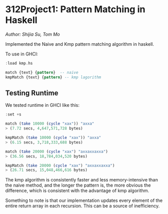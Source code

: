 # 312Project1: Pattern Matching in Haskell
*Author: Shijia Su, Tom Mo*

Implemented the Naive and Kmp pattern matching algorithm in haskell. 

To use in GHCI: 

```haskell
:load kmp.hs

match {text} {pattern}  -- naive
kmpMatch {text} {pattern} -- kmp lagorithm
```

## Testing Runtime

We tested runtime in GHCI like this: 
```haskell
:set +s

match (take 10000 (cycle "xax")) "axxa"
> (7.72 secs, 4,647,571,728 bytes)

kmpMatch (take 10000 (cycle "xax")) "axxa"
> (6.15 secs, 3,718,333,688 bytes)

match (take 20000 (cycle "xax") "axxaxxaxxa")
> (36.56 secs, 18,784,034,520 bytes)

kmpMatch (take 20000 (cycle "xax") "axxaxxaxxa")
> (26.71 secs, 15,048,466,616 bytes)

```
The kmp algorithm is consistently faster and less memory-intensive than the naive method, and the longer the pattern is, the more obvious the difference, which is consistent with the advantage of kmp algorithm. 

Something to note is that our implementation updates every element of the entire return array in each recursion. This can be a source of inefficiency. 